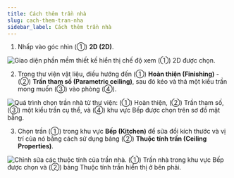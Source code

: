 ```yaml
---
title: Cách thêm trần nhà
slug: cach-them-tran-nha
sidebar_label: Cách thêm trần nhà
---
```


1. Nhấp vào góc nhìn (①) **2D (2D)**.

![Giao diện phần mềm thiết kế hiển thị chế độ xem (①) 2D được chọn.](https://storage.googleapis.com/jegavn_kb/images/858a833f-ce9e-43a8-b46c-5f16a369ad91.png)

2. Trong thư viện vật liệu, điều hướng đến (①) **Hoàn thiện (Finishing)** - (②) **Trần tham số (Parametric ceiling)**, sau đó kéo và thả một kiểu trần mong muốn (③) vào phòng (④).

![Quá trình chọn trần nhà từ thư viện: (①) Hoàn thiện, (②) Trần tham số, (③) một kiểu trần cụ thể, và (④) khu vực Bếp được chọn trên sơ đồ mặt bằng.](https://storage.googleapis.com/jegavn_kb/images/a453c0fd-ab13-47e9-a8f7-6a6708b8ecf5.png)

3. Chọn trần (①) trong khu vực **Bếp (Kitchen)** để sửa đổi kích thước và vị trí của nó bằng cách sử dụng bảng (②) **Thuộc tính trần (Ceiling Properties)**.

![Chỉnh sửa các thuộc tính của trần nhà. (①) Trần nhà trong khu vực Bếp được chọn và (②) bảng Thuộc tính trần hiển thị ở bên phải.](https://storage.googleapis.com/jegavn_kb/images/9c5198e7-2e86-4a2c-9508-ddcfb361300b.png)